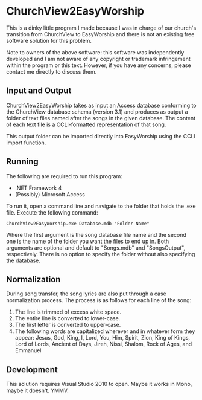 ChurchView2EasyWorship
======================

This is a dinky little program I made because I was in charge of our church's transition from ChurchView to EasyWorship and there is not an existing free software solution for this problem.

Note to owners of the above software: this software was independently developed and I am not aware of any copyright or trademark infringement within the program or this text. However, if you have any concerns, please contact me directly to discuss them.

Input and Output
----------------

ChurchView2EasyWorship takes as input an Access database conforming to the ChurchView database schema (version 3.1) and produces as output a folder of text files named after the songs in the given database. The content of each text file is a CCLI-formatted representation of that song.

This output folder can be imported directly into EasyWorship using the CCLI import function.

Running
-------

The following are required to run this program:

  * .NET Framework 4
  * (Possibly) Microsoft Access

To run it, open a command line and navigate to the folder that holds the .exe file. Execute the following command:

    ChurchView2EasyWorship.exe Database.mdb "Folder Name"

Where the first argument is the song database file name and the second one is the name of the folder you want the files to end up in. Both arguments are optional and default to "Songs.mdb" and "SongsOutput", respectively. There is no option to specify the folder without also specifying the database.

Normalization
-------------

During song transfer, the song lyrics are also put through a case normalization process. The process is as follows for each line of the song:

  1. The line is trimmed of excess white space.
  1. The entire line is converted to lower-case.
  1. The first letter is converted to upper-case.
  1. The following words are capitalized wherever and in whatever form they appear: Jesus, God, King, I, Lord, You, Him, Spirit, Zion, King of Kings, Lord of Lords, Ancient of Days, Jireh, Nissi, Shalom, Rock of Ages, and Emmanuel

Development
-----------

This solution requires Visual Studio 2010 to open. Maybe it works in Mono, maybe it doesn't. YMMV.

